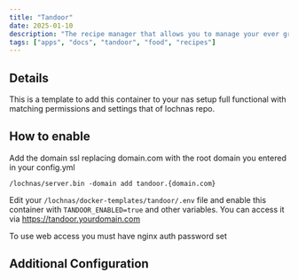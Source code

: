 ```yaml
---
title: "Tandoor"
date: 2025-01-10
description: "The recipe manager that allows you to manage your ever growing collection of digital recipes."
tags: ["apps", "docs", "tandoor", "food", "recipes"]
---
```


## Details

This is a template to add this container to your nas setup full functional with matching permissions and settings that of lochnas repo.

## How to enable

Add the domain ssl replacing domain.com with the root domain you entered in your config.yml

```
/lochnas/server.bin -domain add tandoor.{domain.com}
```

Edit your `/lochnas/docker-templates/tandoor/.env` file and enable this container with `TANDOOR_ENABLED=true` and other variables. You can access it via https://tandoor.yourdomain.com

To use web access you must have nginx auth password set

## Additional Configuration
